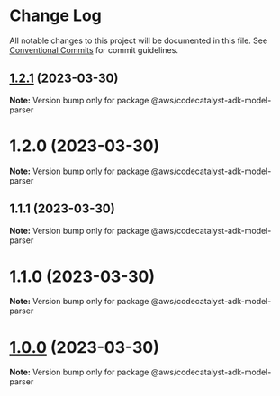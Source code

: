 # Change Log

All notable changes to this project will be documented in this file.
See [Conventional Commits](https://conventionalcommits.org) for commit guidelines.

## [1.2.1](https://github.com/aws/actions-dev-kit/compare/v1.1.1...v1.2.1) (2023-03-30)

**Note:** Version bump only for package @aws/codecatalyst-adk-model-parser





# 1.2.0 (2023-03-30)

**Note:** Version bump only for package @aws/codecatalyst-adk-model-parser





## 1.1.1 (2023-03-30)

**Note:** Version bump only for package @aws/codecatalyst-adk-model-parser





# 1.1.0 (2023-03-30)

**Note:** Version bump only for package @aws/codecatalyst-adk-model-parser





# [1.0.0](https://github.com/aws/actions-dev-kit/compare/v0.109.1...v1.0.0) (2023-03-30)

**Note:** Version bump only for package @aws/codecatalyst-adk-model-parser
